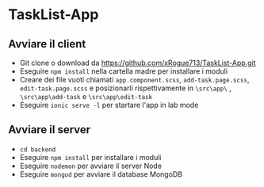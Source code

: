 # TaskList-App

## Avviare il client
* Git clone o download da https://github.com/xRogue713/TaskList-App.git
* Eseguire `npm install` nella cartella madre per installare i moduli
* Creare dei file vuoti chiamati `app.component.scss`, `add-task.page.scss`, `edit-task.page.scss` e posizionarli rispettivamente in `\src\app\` , `\src\app\add-task` e `\src\app\edit-task`
* Eseguire `ionic serve -l` per startare l'app in lab mode

## Avviare il server
* `cd backend`
* Eseguire `npm install` per installare i moduli
* Eseguire `nodemon` per avviare il server Node
* Eseguire `mongod` per avviare il database MongoDB

